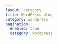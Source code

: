 ```yaml
---
layout: category
title: WordPress blog
category: wordpress
pagination:
  enabled: true
  category: wordpress
---
```

